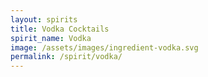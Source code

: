 ```yaml
---
layout: spirits
title: Vodka Cocktails
spirit_name: Vodka
image: /assets/images/ingredient-vodka.svg
permalink: /spirit/vodka/
---
```

